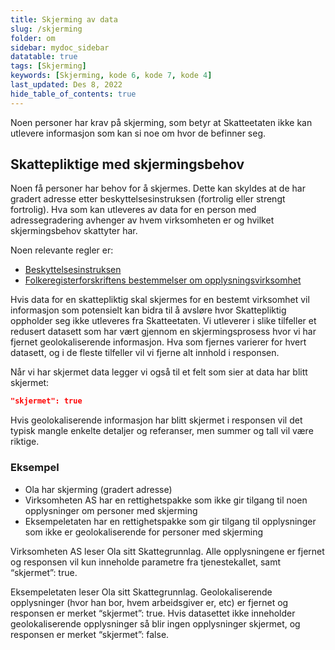 ```yaml
---
title: Skjerming av data
slug: /skjerming
folder: om
sidebar: mydoc_sidebar
datatable: true
tags: [Skjerming]
keywords: [Skjerming, kode 6, kode 7, kode 4]
last_updated: Des 8, 2022
hide_table_of_contents: true
---
```

<summary>Noen personer har krav på skjerming, som betyr at Skatteetaten ikke kan utlevere informasjon som kan si noe om hvor de befinner seg.</summary>

## Skattepliktige med skjermingsbehov

Noen få personer har behov for å skjermes. Dette kan skyldes at de har gradert adresse etter beskyttelsesinstruksen (fortrolig eller strengt fortrolig). Hva som kan utleveres av data for en person med adressegradering avhenger av hvem virksomheten er og hvilket skjermingsbehov skattyter har.

Noen relevante regler er:

-  [Beskyttelsesinstruksen](https://lovdata.no/dokument/INS/forskrift/1972-03-17-3352)
-  [Folkeregisterforskriftens bestemmelser om opplysningsvirksomhet](https://lovdata.no/dokument/SF/forskrift/2007-11-09-1268#KAPITTEL_9)  

Hvis data for en skattepliktig skal skjermes for en bestemt virksomhet vil informasjon som potensielt kan bidra til å avsløre hvor Skattepliktig oppholder seg ikke utleveres fra Skatteetaten. Vi utleverer i slike tilfeller et redusert datasett som har vært gjennom en skjermingsprosess hvor vi har fjernet geolokaliserende informasjon. Hva som fjernes varierer for hvert datasett, og i de fleste tilfeller vil vi fjerne alt innhold i responsen.

Når vi har skjermet data legger vi også til et felt som sier at data har blitt skjermet:

```json
"skjermet": true
```

Hvis geolokaliserende informasjon har blitt skjermet i responsen vil det typisk mangle enkelte detaljer og referanser, men summer og tall vil være riktige.

### Eksempel

 * Ola har skjerming (gradert adresse)
 * Virksomheten AS har en rettighetspakke som ikke gir tilgang til noen opplysninger om personer med skjerming
 * Eksempeletaten har en rettighetspakke som gir tilgang til opplysninger som ikke er geolokaliserende for personer med skjerming

Virksomheten AS leser Ola sitt Skattegrunnlag. Alle opplysningene er fjernet og responsen vil kun inneholde parametre fra tjenestekallet, samt “skjermet”: true.

Eksempeletaten leser Ola sitt Skattegrunnlag. Geolokaliserende opplysninger (hvor han bor, hvem arbeidsgiver er, etc) er fjernet og responsen er merket “skjermet”: true. Hvis datasettet ikke inneholder geolokaliserende opplysninger så blir ingen opplysninger skjermet, og responsen er merket “skjermet”: false.
